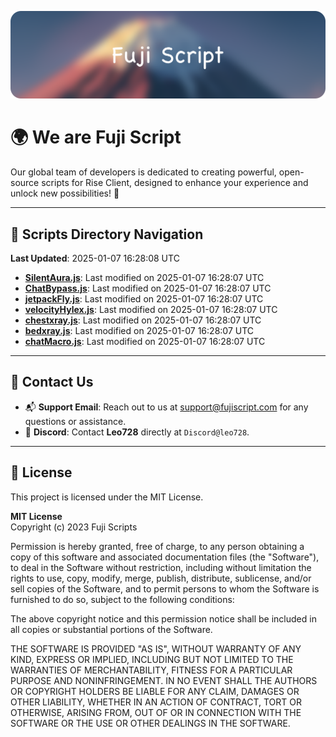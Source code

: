 ![Banner](.github/b.webp)

# 🌍 **We are Fuji Script**

Our global team of developers is dedicated to creating powerful, open-source scripts for Rise Client, designed to enhance your experience and unlock new possibilities! 🌟

---
<!-- SCRIPTS_NAVIGATION_START -->
## 📂 **Scripts Directory Navigation**

**Last Updated**: 2025-01-07 16:28:08 UTC

- **[SilentAura.js](scripts/SilentAura.js)**: Last modified on 2025-01-07 16:28:07 UTC
- **[ChatBypass.js](scripts/ChatBypass.js)**: Last modified on 2025-01-07 16:28:07 UTC
- **[jetpackFly.js](scripts/jetpackFly.js)**: Last modified on 2025-01-07 16:28:07 UTC
- **[velocityHylex.js](scripts/velocityHylex.js)**: Last modified on 2025-01-07 16:28:07 UTC
- **[chestxray.js](scripts/chestxray.js)**: Last modified on 2025-01-07 16:28:07 UTC
- **[bedxray.js](scripts/bedxray.js)**: Last modified on 2025-01-07 16:28:07 UTC
- **[chatMacro.js](scripts/chatMacro.js)**: Last modified on 2025-01-07 16:28:07 UTC

<!-- SCRIPTS_NAVIGATION_END -->

---

## 💬 **Contact Us**  
- 📬 **Support Email**: Reach out to us at [support@fujiscript.com](mailto:support@fujiscript.com) for any questions or assistance.  
- 💬 **Discord**: Contact **Leo728** directly at `Discord@leo728`.

---

## 📜 **License**

This project is licensed under the MIT License.  

**MIT License**  
Copyright (c) 2023 Fuji Scripts  

Permission is hereby granted, free of charge, to any person obtaining a copy of this software and associated documentation files (the "Software"), to deal in the Software without restriction, including without limitation the rights to use, copy, modify, merge, publish, distribute, sublicense, and/or sell copies of the Software, and to permit persons to whom the Software is furnished to do so, subject to the following conditions:  

The above copyright notice and this permission notice shall be included in all copies or substantial portions of the Software.  

THE SOFTWARE IS PROVIDED "AS IS", WITHOUT WARRANTY OF ANY KIND, EXPRESS OR IMPLIED, INCLUDING BUT NOT LIMITED TO THE WARRANTIES OF MERCHANTABILITY, FITNESS FOR A PARTICULAR PURPOSE AND NONINFRINGEMENT. IN NO EVENT SHALL THE AUTHORS OR COPYRIGHT HOLDERS BE LIABLE FOR ANY CLAIM, DAMAGES OR OTHER LIABILITY, WHETHER IN AN ACTION OF CONTRACT, TORT OR OTHERWISE, ARISING FROM, OUT OF OR IN CONNECTION WITH THE SOFTWARE OR THE USE OR OTHER DEALINGS IN THE SOFTWARE.  

